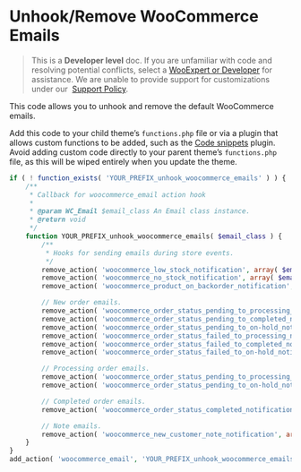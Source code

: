 # Unhook/Remove WooCommerce Emails

> This is a **Developer level** doc. If you are unfamiliar with code and resolving potential conflicts, select a [WooExpert or Developer](https://woocommerce.com/customizations/) for assistance. We are unable to provide support for customizations under our  [Support Policy](http://www.woocommerce.com/support-policy/).

This code allows you to unhook and remove the default WooCommerce emails.

Add this code to your child theme’s `functions.php` file or via a plugin that allows custom functions to be added, such as the [Code snippets](https://wordpress.org/plugins/code-snippets/) plugin. Avoid adding custom code directly to your parent theme’s `functions.php` file, as this will be wiped entirely when you update the theme.

```php
if ( ! function_exists( 'YOUR_PREFIX_unhook_woocommerce_emails' ) ) {
	/**
	 * Callback for woocommerce_email action hook
	 *
	 * @param WC_Email $email_class An Email class instance.
	 * @return void
	 */
	function YOUR_PREFIX_unhook_woocommerce_emails( $email_class ) {
		/**
		 * Hooks for sending emails during store events.
		 */
		remove_action( 'woocommerce_low_stock_notification', array( $email_class, 'low_stock' ) );
		remove_action( 'woocommerce_no_stock_notification', array( $email_class, 'no_stock' ) );
		remove_action( 'woocommerce_product_on_backorder_notification', array( $email_class, 'backorder' ) );

		// New order emails.
		remove_action( 'woocommerce_order_status_pending_to_processing_notification', array( $email_class->emails['WC_Email_New_Order'], 'trigger' ) );
		remove_action( 'woocommerce_order_status_pending_to_completed_notification', array( $email_class->emails['WC_Email_New_Order'], 'trigger' ) );
		remove_action( 'woocommerce_order_status_pending_to_on-hold_notification', array( $email_class->emails['WC_Email_New_Order'], 'trigger' ) );
		remove_action( 'woocommerce_order_status_failed_to_processing_notification', array( $email_class->emails['WC_Email_New_Order'], 'trigger' ) );
		remove_action( 'woocommerce_order_status_failed_to_completed_notification', array( $email_class->emails['WC_Email_New_Order'], 'trigger' ) );
		remove_action( 'woocommerce_order_status_failed_to_on-hold_notification', array( $email_class->emails['WC_Email_New_Order'], 'trigger' ) );

		// Processing order emails.
		remove_action( 'woocommerce_order_status_pending_to_processing_notification', array( $email_class->emails['WC_Email_Customer_Processing_Order'], 'trigger' ) );
		remove_action( 'woocommerce_order_status_pending_to_on-hold_notification', array( $email_class->emails['WC_Email_Customer_On_Hold_Order'], 'trigger' ) );

		// Completed order emails.
		remove_action( 'woocommerce_order_status_completed_notification', array( $email_class->emails['WC_Email_Customer_Completed_Order'], 'trigger' ) );

		// Note emails.
		remove_action( 'woocommerce_new_customer_note_notification', array( $email_class->emails['WC_Email_Customer_Note'], 'trigger' ) );
	}
}
add_action( 'woocommerce_email', 'YOUR_PREFIX_unhook_woocommerce_emails' );
```
